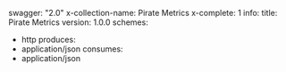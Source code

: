 swagger: "2.0"
x-collection-name: Pirate Metrics
x-complete: 1
info:
  title: Pirate Metrics
  version: 1.0.0
schemes:
- http
produces:
- application/json
consumes:
- application/json